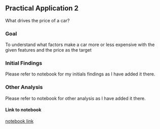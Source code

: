 ## Practical Application 2

What drives the price of a car?

### Goal

To understand what factors make a car more or less expensive with the given features and the
price as the target

### Initial Findings

Please refer to notebook for my initials findings as I have added it there.

### Other Analysis

Please refer to notebook for other analysis as I have added it there.

#### Link to notebook

[notebook link](https://github.com/seyfullah642/ml-and-ai/blob/main/uc-berkley/car-price/prompt_II.ipynb)